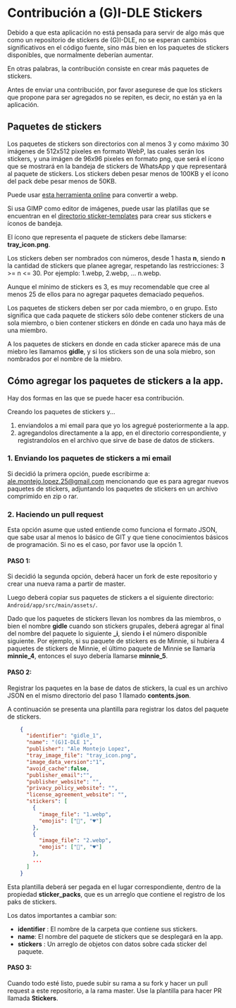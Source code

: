 # Contribución a (G)I-DLE Stickers

Debido a que esta aplicación no está pensada para servir de algo más que
como un repositorio de stickers de (G)I-DLE, no se esperan cambios
significativos en el código fuente, sino más bien en los paquetes
de stickers disponibles, que normalmente deberían aumentar.

En otras palabras, la contribución consiste en crear más paquetes de
stickers.

Antes de enviar una contribución, por favor asegurese de que los
stickers que propone para ser agregados no se repiten, es decir,
no están ya en la aplicación.

## Paquetes de stickers

Los paquetes de stickers son directorios con al menos 3 y como máximo
30 imágenes de 512x512 pixeles en formato WebP, las cuales serán los
stickers, y una imágen de 96x96 pixeles en formato png, que será el
ícono que se mostrará en la bandeja de stickers de WhatsApp y que
representará al paquete de stickers. Los stickers deben pesar menos
de 100KB y el ícono del pack debe pesar menos de 50KB.

Puede usar [esta herramienta online](https://squoosh.app/) para 
convertir a webp.

Si usa GIMP como editor de imágenes, puede usar las platillas que
se encuentran en el [directorio sticker-templates](sticker-templates/) 
para crear sus stickers e íconos de bandeja.

El ícono que representa el paquete de stickers debe llamarse: **tray_icon.png**.

Los stickers deben ser nombrados con números, desde 1 hasta **n**, siendo **n** la cantidad de stickers que planee agregar, respetando las
restricciones: 3 >= n <= 30. Por ejemplo: 1.webp, 2.webp, ... n.webp.

Aunque el mínimo de stickers es 3, es muy recomendable que cree al menos
25 de ellos para no agregar paquetes demaciado pequeños. 

Los paquetes de stickers deben ser por cada miembro, o en grupo. 
Esto significa que cada paquete de stickers sólo debe contener stickers
de una sola miembro, o bien contener stickers en dónde en cada uno haya más de una miembro.

A los paquetes de stickers en donde en cada sticker aparece más de una miebro les llamamos **gidle**, y si los stickers son de una sola miebro,
son nombrados por el nombre de la miebro.

## Cómo agregar los paquetes de stickers a la app.

Hay dos formas en las que se puede hacer esa contribución.

Creando los paquetes de stickers y...

1. enviandolos a mi email para que yo los agregué posteriormente a la app.
2. agregandolos directamente a la app, en el directorio correspondiente, y registrandolos en el archivo que sirve de base de datos de stickers.

### 1. Enviando los paquetes de stickers a mi email

Si decidió la primera opción, puede escribirme a: ale.montejo.lopez.25@gmail.com
mencionando que es para agregar nuevos paquetes de stickers, adjuntando
los paquetes de stickers en un archivo comprimido en zip o rar.

### 2. Haciendo un pull request

Esta opción asume que usted entiende como funciona el formato JSON, 
que sabe usar al menos lo básico de GIT y que tiene conocimientos 
básicos de programación. Si no es el caso, por favor use la opción 1.

#### PASO 1:

Si decidió la segunda opción, deberá hacer un fork de este repositorio y 
crear una nueva rama a partir de master.

Luego deberá copiar sus paquetes de stickers a el siguiente 
directorio: `Android/app/src/main/assets/`. 

Dado que los paquetes de stickers llevan los nombres da las miembros, o bien el nombre **gidle** cuando son stickers grupales, deberá agregar
al final del nombre del paquete lo siguiente **_i**, siendo **i**
el número disponible siguiente. Por ejemplo, si su paquete de stickers es
de Minnie, si hubiera 4 paquetes de stickers de Minnie, el último paquete
de Minnie se llamaría **minnie_4**, entonces el suyo debería llamarse
**minnie_5**.

#### PASO 2:

Registrar los paquetes en la base de datos de stickers, la cual es un
archivo JSON en el mismo directorio del paso 1 llamado **contents.json**.

A continuación se presenta una plantilla para registrar los datos
del paquete de stickers.

```json
    {
      "identifier": "gidle_1",
      "name": "(G)I-DLE 1",
      "publisher": "Ale Montejo Lopez",
      "tray_image_file": "tray_icon.png",
      "image_data_version":"1",
      "avoid_cache":false,
      "publisher_email":"",
      "publisher_website": "",
      "privacy_policy_website": "",
      "license_agreement_website": "",
      "stickers": [
        {
          "image_file": "1.webp",
          "emojis": ["🙂", "♥"]
        },
        {
          "image_file": "2.webp",
          "emojis": ["🙂", "♥"]
        },
        ...
      ]
    }
```

Esta plantilla deberá ser pegada en el lugar correspondiente, dentro de
la propiedad **sticker_packs**, que es un arreglo que contiene el
registro de los paks de stickers. 

Los datos importantes a cambiar son:

* **identifier** : El nombre de la carpeta que contiene sus stickers.
* **name**: El nombre del paquete de stickers que se desplegará en la app.
* **stickers** : Un arreglo de objetos con datos sobre cada sticker del
paquete.

#### PASO 3:

Cuando todo esté listo, puede subir su rama a su fork y hacer un pull
request a este repositorio, a la rama master. Use la plantilla para hacer
PR llamada **Stickers**.
